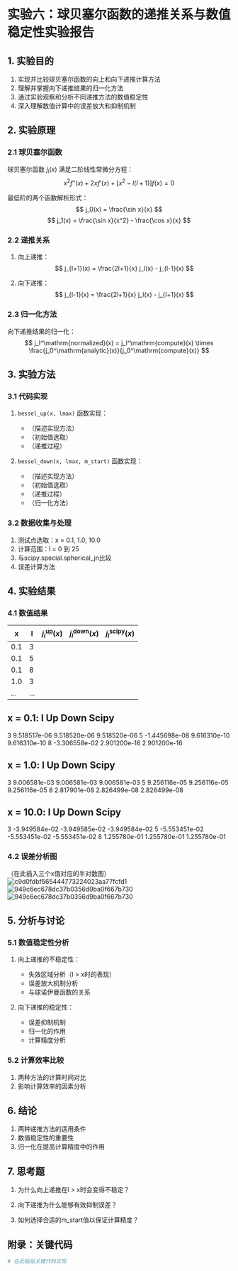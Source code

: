 # 实验六：球贝塞尔函数的递推关系与数值稳定性实验报告

## 1. 实验目的
1. 实现并比较球贝塞尔函数的向上和向下递推计算方法
2. 理解并掌握向下递推结果的归一化方法
3. 通过实验观察和分析不同递推方法的数值稳定性
4. 深入理解数值计算中的误差放大和抑制机制

## 2. 实验原理
### 2.1 球贝塞尔函数
球贝塞尔函数 $j_l(x)$ 满足二阶线性常微分方程：
$$ x^2 f''(x) + 2xf'(x) + [x^2 - l(l+1)]f(x) = 0 $$

最低阶的两个函数解析形式：
$$ j_0(x) = \frac{\sin x}{x} $$
$$ j_1(x) = \frac{\sin x}{x^2} - \frac{\cos x}{x} $$

### 2.2 递推关系
1. 向上递推：
   $$ j_{l+1}(x) = \frac{2l+1}{x} j_l(x) - j_{l-1}(x) $$

2. 向下递推：
   $$ j_{l-1}(x) = \frac{2l+1}{x} j_l(x) - j_{l+1}(x) $$

### 2.3 归一化方法
向下递推结果的归一化：
$$ j_l^\mathrm{normalized}(x) = j_l^\mathrm{compute}(x) \times \frac{j_0^\mathrm{analytic}(x)}{j_0^\mathrm{compute}(x)} $$

## 3. 实验方法
### 3.1 代码实现
1. `bessel_up(x, lmax)` 函数实现：
   - （描述实现方法）
   - （初始值选取）
   - （递推过程）

2. `bessel_down(x, lmax, m_start)` 函数实现：
   - （描述实现方法）
   - （初始值选取）
   - （递推过程）
   - （归一化方法）

### 3.2 数据收集与处理
1. 测试点选取：x = 0.1, 1.0, 10.0
2. 计算范围：l = 0 到 25
3. 与scipy.special.spherical_jn比较
4. 误差计算方法

## 4. 实验结果
### 4.1 数值结果
| x | l | $j_l^\mathrm{up}(x)$ | $j_l^\mathrm{down}(x)$ | $j_l^\mathrm{scipy}(x)$ |
|---|---|----------------------|------------------------|-------------------------|
| 0.1 | 3 |                      |                        |                         |
| 0.1 | 5 |                      |                        |                         |
| 0.1 | 8 |                      |                        |                         |
| 1.0 | 3 |                      |                        |                         |
| ... | ... |                    |                        |                         |

x = 0.1:
l	Up		Down		Scipy
--------------------------------------------------
3	9.518517e-06	9.518520e-06	9.518520e-06
5	-1.445698e-08	9.616310e-10	9.616310e-10
8	-3.306558e-02	2.901200e-16	2.901200e-16

x = 1.0:
l	Up		Down		Scipy
--------------------------------------------------
3	9.006581e-03	9.006581e-03	9.006581e-03
5	9.256116e-05	9.256116e-05	9.256116e-05
8	2.817901e-08	2.826499e-08	2.826499e-08

x = 10.0:
l	Up		Down		Scipy
--------------------------------------------------
3	-3.949584e-02	-3.949585e-02	-3.949584e-02
5	-5.553451e-02	-5.553451e-02	-5.553451e-02
8	1.255780e-01	1.255780e-01	1.255780e-01

### 4.2 误差分析图
（在此插入三个x值对应的半对数图）
![c9d0fdbf565444773224023aa77fcfd1](https://github.com/user-attachments/assets/797579fa-690f-484f-ab34-d9a6a26d96ea)
![949c6ec678dc37b0356d9ba0f667b730](https://github.com/user-attachments/assets/c9ba2943-496b-4117-b829-3d100b424cda)
![949c6ec678dc37b0356d9ba0f667b730](https://github.com/user-attachments/assets/9df9c120-1218-41fe-8108-5a4877128eab)


## 5. 分析与讨论
### 5.1 数值稳定性分析
1. 向上递推的不稳定性：
   - 失效区域分析（l > x时的表现）
   - 误差放大机制分析
   - 与球诺伊曼函数的关系

2. 向下递推的稳定性：
   - 误差抑制机制
   - 归一化的作用
   - 计算精度分析

### 5.2 计算效率比较
1. 两种方法的计算时间对比
2. 影响计算效率的因素分析

## 6. 结论
1. 两种递推方法的适用条件
2. 数值稳定性的重要性
3. 归一化在提高计算精度中的作用

## 7. 思考题
1. 为什么向上递推在l > x时会变得不稳定？

2. 向下递推为什么能够有效抑制误差？

3. 如何选择合适的m_start值以保证计算精度？

## 附录：关键代码
```python
# 在此粘贴关键代码实现
```
